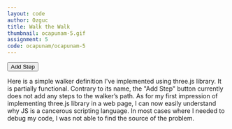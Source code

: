 ```yaml
---
layout: code
author: Ozguc
title: Walk the Walk
thumbnail: ocapunam-5.gif
assignment: 5
code: ocapunam/ocapunam-5
---
```

<button type="button" id="stepButton">Add Step</button>

<div id="text">
Here is a simple walker definition I've implemented using three.js library. It is partially functional. Contrary to its name, the "Add Step" button currently does not add any steps to the walker’s path. As for my first impression of implementing three.js library in a web page, I can now easily understand why JS is a cancerous scripting language. In most cases where I needed to debug my code, I was not able to find the source of the problem.
</div>
